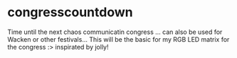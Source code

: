 # congresscountdown
Time until the next chaos communicatin congress ... can also be used for Wacken or other festivals...
This will be the basic for my RGB LED matrix for the congress :> inspirated by jolly!
